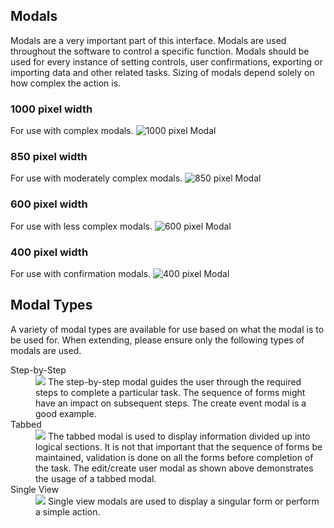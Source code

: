 ## Modals
Modals are a very important part of this interface. Modals are
used throughout the software to control a specific function.
Modals should be used for every instance of setting controls,
user confirmations, exporting or importing data and other
related tasks. Sizing of modals depend solely on how complex
the action is.

### 1000 pixel width
For use with complex modals.
![1000 pixel Modal](../../../img/modal-1.png)

### 850 pixel width
For use with moderately complex modals.
![850 pixel Modal](../../../img/modal-2.png)

### 600 pixel width
For use with less complex modals.
![600 pixel Modal](../../../img/modal-3.png)

### 400 pixel width
For use with confirmation modals.
![400 pixel Modal](../../../img/modal-4.png)

<!-- Modal Components -->

## Modal Types
A variety of modal types are available for use based on what the
modal is to be used for. When extending, please ensure only the
following types of modals are used.

<dl class="images">
  <dt>Step-by-Step</dt>
  <dd>
    <img src="../../../../img/modal-types-step.png" />
    The step-by-step modal guides the user through the required steps to complete a particular task. The sequence of
    forms might have an impact on subsequent steps. The create event modal is a good example.
  </dd>
  <dt>Tabbed</dt>
  <dd>
    <img src="../../../../img/modal-types-tab.png" />
    The tabbed modal is used to display information divided up into logical sections. It is not that important that
    the sequence of forms be maintained, validation is done on all the forms before completion of the task. The
    edit/create user modal as shown above demonstrates the usage of a tabbed modal.</dd>
  <dt>Single View</dt>
  <dd>
    <img src="../../../../img/modal-types-single.png" />
    Single view modals are used to display a singular form or perform a simple action.
  </dd>
</dl>
